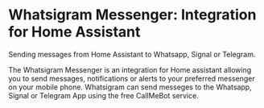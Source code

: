 # Whatsigram Messenger: Integration for Home Assistant
Sending messages from Home Assistant to Whatsapp, Signal or Telegram.

The Whatsigram Messenger is an integration for Home assistant allowing you to send messages, notifications or alerts to your preferred messenger on your mobile phone. Whatsigram can send messeges to the Whatsapp, Signal or Telegram App using the free CallMeBot service.
